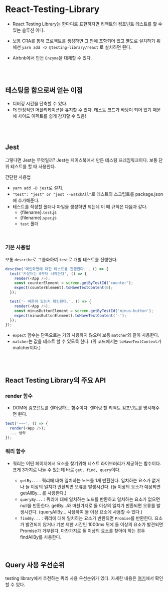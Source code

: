 # React-Testing-Library

- React Testing Library는 한마디로 표현하자면 리액트의 컴포넌트 테스트를 할 수 있는 솔루션 이다.

- 보통 CRA를 통해 프로젝트를 생성하면 그 안에 포함되어 있고 별도로 설치하기 위해선 `yarn add -D @testing-library/react` 로 설치하면 된다.

- Airbnb에서 만든 `Enzyme`을 대체할 수 있다.


<br>
<br>

## 테스팅을 함으로써 얻는 이점

- 디버깅 시간을 단축할 수 있다.
- 더 안정적인 어플리케이션을 유지할 수 있다. 테스트 코드가 바탕이 되어 있기 때문에 사이드 이펙트를 쉽게 감지할 수 있음!

<br>
<br>

## Jest

그렇다면 Jest는 무엇일까? Jest는 페이스북에서 만든 테스팅 프레임워크이다. 보통 단위 테스트를 할 때 사용한다.

간단한 사용법
- `yarn add -D jest`로 설치.
- `"test": "jest" or "jest --watchAll"`로 테스트의 스크립트를 package.json에 추가해준다.
- 테스트를 작성할 폴더나 파일을 생성하면 되는데 이 때 규칙은 다음과 같다.
  - {filename}.`test`.js
  - {filename}.`spec`.js
  - `test` 폴더

<br>

### 기본 사용법

보통 `describe`로 그룹화하여 `test`로 개별 테스트를 진행한다.

```js
descibe('메인화면에 대한 테스트를 진행한다.', () => {
  test('카운터는 0부터 시작한다', () => {
    render(<App />);
    const counterElement = screen.getByTestId('counter');
    expect(counterElement).toHaveTextContent(0);
  });

  test('- 버튼이 있는지 확인한다.', () => {
    render(<App />);
    const minusButtonElement = screen.getByTestId('minus-button');
    expect(minusButtonElement).toHaveTextContent('-');
  });
});
```

- `expect` 함수는 단독으로는 거의 사용하지 않으며 보통 `matcher`와 같이 사용한다.
- `matcher`는 값을 테스트 할 수 있도록 한다. (위 코드에서는 `toHaveTextContent`가 matcher이다.)

<br>
<br>

## React Testing Library의 주요 API

### render 함수

- DOM에 컴포넌트를 렌더링하는 함수이다. 렌더링 할 리액트 컴포넌트를 명시해주면 된다.

```js
test('~~~', () => {
  render(<App />);
  ... 생략
});
```

### 쿼리 함수

- 쿼리는 어떤 페이지에서 요소를 찾기위해 테스트 라이브러리가 제공하는 함수이다. 크게 3가지로 나눌 수 있는데 바로 `get, find, query`이다. 
  - `getBy...` : 쿼리에 대해 일치하는 노드를 1개 반환한다. 일치하는 요소가 없거나 둘 이상의 일치가 반환되면 오류를 발생시킨다. (둘 이상의 요소가 예상되면 getAllBy... 를 사용한다.)
  - `queryBy...` : 쿼리에 대해 일치하는 노드를 반환하고 일치하는 요소가 없으면 null을 반환한다. getBy...와 마찬가지로 둘 이상의 일치가 반환되면 오류를 발생시킨다. (queryAllBy... 사용하여 둘 이상 요소에 사용할 수 있다.)
  - `findBy...` : 쿼리에 대해 일치하는 요소가 반환되면 `Promise`를 반환한다. 요소가 발견되지 않거나 기본 제한 시간인 1000ms 뒤에 둘 이상의 요소가 발견되면 Promise가 거부된다. 마찬가지로 둘 이상의 요소를 찾아야 하는 경우 findAllBy를 사용한다.

  <br>
  <br>

## Query 사용 우선순위

testing library에서 추천하는 쿼리 사용 우선순위가 있다. 자세한 내용은 [여기](https://testing-library.com/docs/queries/about/#priority)에서 확인할 수 있다.